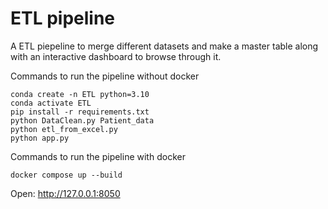 # ETL pipeline

A ETL piepeline to merge different datasets and make a master table along with an interactive dashboard to browse through it.

Commands to run the pipeline without docker
```
conda create -n ETL python=3.10 
conda activate ETL
pip install -r requirements.txt 
python DataClean.py Patient_data
python etl_from_excel.py  
python app.py  

```

Commands to run the pipeline with docker
```
docker compose up --build  

```

Open: http://127.0.0.1:8050
